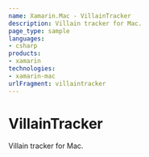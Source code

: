 ```yaml
---
name: Xamarin.Mac - VillainTracker
description: Villain tracker for Mac.
page_type: sample
languages:
- csharp
products:
- xamarin
technologies:
- xamarin-mac
urlFragment: villaintracker
---
```

# VillainTracker

Villain tracker for Mac. 
